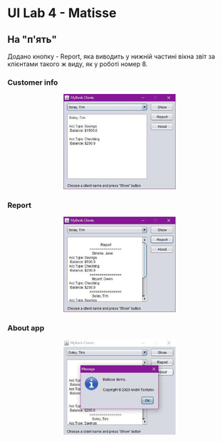 
# UI Lab 4 - Matisse

## На "п'ять"

Додано кнопку - Report, яка виводить у нижній частині вікна звіт за клієнтами такого ж виду, як у роботі номер 8.

### Customer info

<p align="center">
<img src="https://github.com/ppc-ntu-khpi/gui-lab2-34-aTochilov/blob/master/MatisseCustomer.jpg" width="50%"/>
</p>

### Report

<p align="center">
<img src="https://github.com/ppc-ntu-khpi/gui-lab2-34-aTochilov/blob/master/MatisseReport.jpg" width="50%"/>
</p>

### About app

<p align="center">
<img src="https://github.com/ppc-ntu-khpi/gui-lab2-34-aTochilov/blob/master/MatisseAbout.jpg" width="50%"/>
</p>
